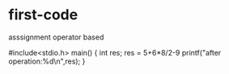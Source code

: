 # first-code
asssignment operator based


#include<stdio.h>
main()
{
int res;
res = 5+6*8/2-9
printf("after operation:%d\n",res);
}
